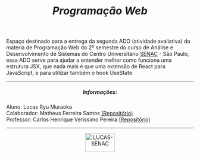 <!DOCTYPE html>
<html lang="en">
<head>
    <meta charset="UTF-8">
    <meta http-equiv="X-UA-Compatible" content="IE=edge">
    <meta name="viewport" content="width=device-width, initial-scale=1.0">
<html>
    <header>
        <h1 align = "center"><em>Programação Web</em></h1>
    </header>
    <div>
        <p>
            Espaço destinado para a entrega da segunda ADO (atividade avaliativa) da materia de Programação Web do 2º semestre do curso de Análise e Desenvolvimento de Sistemas do Centro Universitário <a href="https://www.sp.senac.br/">SENAC</a> - São Paulo, essa ADO serve para ajudar a entender melhor como funciona uma estrutura JSX, que nada mais é que uma extensão de React para JavaScript, e para utilizar também o hook UseState
        </p>
    </div>  
    <hr>
    <div>
        <h5 align="center">Informações:</h5>
        <p>
            Aluno: Lucas Ryu Muraoka<br>
            Colaborador: Matheus Ferreira Santos <a  href="https://github.com/Matheus-FSantos" target="_blank">(Repositório)</a><br>
            Professor: Carlos Henrique Veríssimo Pereira <a href="https://github.com/ProfCarlosVerissimo" target="_blank">(Repositório)</a>
        </p>
    </div>
    <hr>
    <section align="center">
        <a href="https://www.sp.senac.br/" target="_blank">
          <img alt="LUCAS-SENAC" height="50" width="80" src="https://logodownload.org/wp-content/uploads/2014/10/senac-logo-4.png">
        </a>
      </section>
</html>
